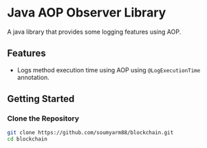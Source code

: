 # Java AOP Observer Library

A java library that provides some logging features using AOP.

## Features

- Logs method execution time using AOP using `@LogExecutionTime` annotation.

## Getting Started

### Clone the Repository

```bash
git clone https://github.com/soumyarm88/blockchain.git
cd blockchain
```
